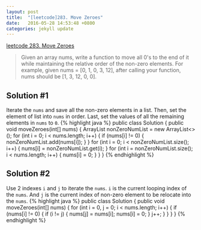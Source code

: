 ```yaml
---
layout: post
title:  "[leetcode]283. Move Zeroes"
date:   2016-05-28 14:53:48 +0800
categories: jekyll update
---
```

[leetcode 283. Move Zeroes][leetcode_283_Move_Zeroes]

>Given an array nums, write a function to move all 0's to the end of it while maintaining the relative order of the non-zero elements.
>For example, given nums = [0, 1, 0, 3, 12], after calling your function, nums should be [1, 3, 12, 0, 0].

## Solution #1
Iterate the `nums` and save all the non-zero elements in a list.
Then, set the element of list into `nums` in order.
Last, set the values of all the remaining elements in `nums` to `0`.
{% highlight java %}
public class Solution {
    public void moveZeroes(int[] nums) {
        ArrayList<Integer> nonZeroNumList = new ArrayList<>();
        for (int i = 0; i < nums.length; i++) {
            if (nums[i] != 0) {
                nonZeroNumList.add(nums[i]);
            }
        }
        for (int i = 0; i < nonZeroNumList.size(); i++) {
            nums[i] = nonZeroNumList.get(i);
        }
        for (int i = nonZeroNumList.size(); i < nums.length; i++) {
            nums[i] = 0;
        }
    }
}
{% endhighlight %}

## Solution #2
Use 2 indexes `i` and `j` to iterate the `nums`. `i` is the current looping index of the `nums`. And `j` is the current index of non-zero element to be relocate into the `nums`.
{% highlight java %}
public class Solution {
    public void moveZeroes(int[] nums) {
        for (int i = 0, j = 0; i < nums.length; i++) {
            if (nums[i] != 0) {
                if (i != j) {
                    nums[j] = nums[i];
                    nums[i] = 0;
                }
                j++;
            }
        }
    }
}
{% endhighlight %}

[leetcode_283_Move_Zeroes]: https://leetcode.com/problems/move-zeroes/